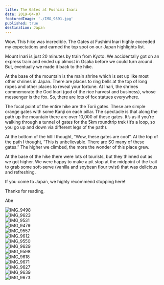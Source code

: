 ```yaml
---
title: The Gates at Fushimi Inari
date: 2019-04-07
featuredImage: './IMG_9591.jpg'
published: true
destination: Japan
---
```


Wow. This hike was incredible. The Gates at Fushimi Inari highly exceeded my expectations and earned the top spot on our Japan highlights list.

Mount Inari is just 20 minutes by train from Kyoto. We accidentally got on an express train and ended up almost in Osaka before we could turn around. But, eventually we made it back to the hike.

At the base of the mountain is the main shrine which is set up like most other shrines in Japan. There are places to ring bells at the top of long ropes and other places to reveal your fortune. At Inari, the shrines commemorate the God Inari (god of the rice harvest and business), whose messenger is the fox. So, there are lots of fox statues everywhere.

The focal point of the entire hike are the Torii gates. These are simple orange gates with some Kanji on each pillar. The spectacle is that along the path up the mountain there are over 10,000 of these gates. It’s as if you’re walking through a tunnel of gates for the 5km roundtrip trek (It’s a loop, so you go up and down via different legs of the path).

At the bottom of the hill I thought, “Wow, these gates are cool”. At the top of the path I thought, “This is unbelievable. There are SO many of these gates.” The higher we climbed, the more the wonder of this place grew.

At the base of the hike there were lots of tourists, but they thinned out as we got higher. We were happy to make a pit stop at the midpoint of the trail to grab some soft-serve (vanilla and soybean flour twist) that was delicious and refreshing.

If you come to Japan, we highly recommend stopping here!

Thanks for reading,

Abe

![IMG_9498](/IMG_9498.jpg)
</br>
![IMG_9623](/IMG_9623.jpg)
</br>
![IMG_9531](/IMG_9531.jpg)
</br>
![IMG_9479](/IMG_9479.jpg)
</br>
![IMG_9557](/IMG_9557.jpg)
</br>
![IMG_9612](/IMG_9612.jpg)
</br>
![IMG_9550](/IMG_9550.jpg)
</br>
![IMG_9629](/IMG_9629.jpg)
</br>
![IMG_9598](/IMG_9598.jpg)
</br>
![IMG_9618](/IMG_9618.jpg)
</br>
![IMG_9671](/IMG_9671.jpg)
</br>
![IMG_9627](/IMG_9627.jpg)
</br>
![IMG_9639](/IMG_9639.jpg)
</br>
![IMG_9673](/IMG_9673.jpg)
</br>
